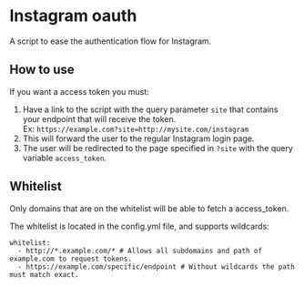 # Instagram oauth

A script to ease the authentication flow for Instagram.

## How to use

If you want a access token you must:

1. Have a link to the script with the query parameter `site` that contains your endpoint that will receive the token.  
Ex: `https://example.com?site=http://mysite.com/instagram`
2. This will forward the user to the regular Instagram login page.
3. The user will be redirected to the page specified in `?site` with the query variable `access_token`.

## Whitelist

Only domains that are on the whitelist will be able to fetch a access_token.

The whitelist is located in the config.yml file, and supports wildcards:

```
whitelist:
  - http://*.example.com/* # Allows all subdomains and path of example.com to request tokens.
  - https://example.com/specific/endpoint # Without wildcards the path must match exact.
```
